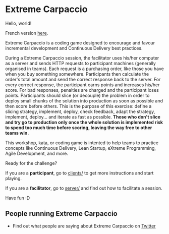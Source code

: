 # Extreme Carpaccio

Hello, world!

French version [here](./README-FR.md).

Extreme Carpaccio is a coding game designed to encourage and favour incremental development and Continuous Delivery best practices.

During a Extreme Carpaccio session, the facilitator uses his/her computer as a server and sends HTTP requests to participant machines (generally organised in teams). Each request is a purchasing order, like those you have when you buy something somewhere. Participants then calculate the order's total amount and send the correct response back to the server. For every correct response, the participant earns points and increases his/her score. For bad responses, penalties are charged and the participant loses points. Participants should slice (or decouple) the problem in order to deploy small chunks of the solution into production as soon as possible and then score before others. This is the purpose of this exercise: define a slicing strategy, implement, deploy, check feedback, adapt the strategy, implement, deploy... and iterate as fast as possible. **Those who don't slice and try go to production only once the whole solution is implemented risk to spend too much time before scoring, leaving the way free to other teams win.**

This workshop, kata, or coding game is intented to help teams to practice concepts like Continuous Delivery, Lean Startup, eXtreme Programming, Agile Development, and more.

Ready for the challenge? 

If you are a **participant**, go to [clients/](./clients/README.md) to get more instructions and start playing.

If you are a **facilitator**, go to [server/](./server/README.md) and find out how to facilitate a session.

Have fun :D

## People running Extreme Carpaccio
- Find out what people are saying about Extreme Carpaccio on [Twitter](https://twitter.com/search?vertical=default&q=%22extreme%20carpaccio%22%20OR%20%22Xtreme%20carpaccio%22%20OR%20%23ExtremeCarpaccio&src=typd)
